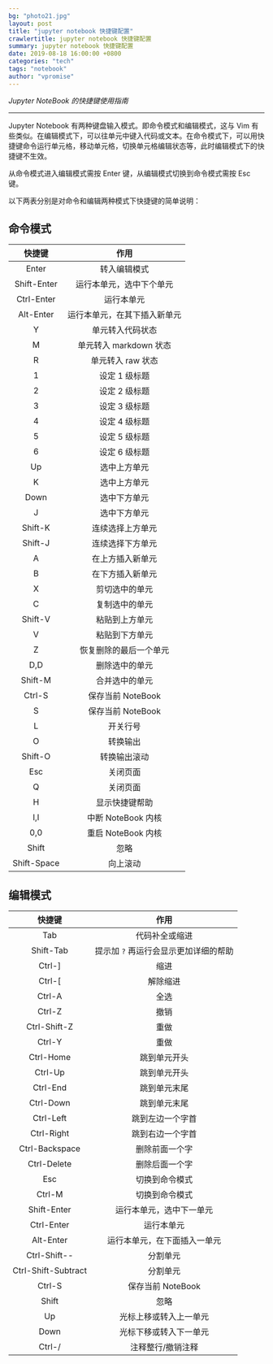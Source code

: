 ```yaml
---
bg: "photo21.jpg"
layout: post
title: "jupyter notebook 快捷键配置"
crawlertitle: jupyter notebook 快捷键配置
summary: jupyter notebook 快捷键配置
date: 2019-08-18 16:00:00 +0800
categories: "tech"
tags: "notebook"
author: "vpromise"
---
```



*Jupyter NoteBook 的快捷键使用指南*

---

Jupyter Notebook 有两种键盘输入模式。即命令模式和编辑模式，这与 Vim 有些类似。在编辑模式下，可以往单元中键入代码或文本。在命令模式下，可以用快捷键命令运行单元格，移动单元格，切换单元格编辑状态等，此时编辑模式下的快捷键不生效。

从命令模式进入编辑模式需按 Enter 键，从编辑模式切换到命令模式需按 Esc 键。

以下两表分别是对命令和编辑两种模式下快捷键的简单说明：

## 命令模式

快捷键|作用
:---: | :---:  
| Enter       |         转入编辑模式         |
| Shift-Enter |   运行本单元，选中下个单元     |
| Ctrl-Enter  |          运行本单元          |
| Alt-Enter   | 运行本单元，在其下插入新单元    |
| Y           |       单元转入代码状态        |
| M           |    单元转入 markdown 状态    |
| R           |      单元转入 raw 状态       |
| 1           |        设定 1 级标题         | 
| 2           |        设定 2 级标题         |
| 3           |        设定 3 级标题         |
| 4           |        设定 4 级标题         |
| 5           |        设定 5 级标题         |
| 6           |        设定 6 级标题         |
| Up          |         选中上方单元         |
| K           |         选中上方单元         |
| Down        |         选中下方单元         |
| J           |         选中下方单元         |
| Shift-K     |       连续选择上方单元       |
| Shift-J     |       连续选择下方单元       |
| A           |       在上方插入新单元       |
| B           |       在下方插入新单元       |
| X           |        剪切选中的单元        |
| C           |        复制选中的单元        |
| Shift-V     |        粘贴到上方单元        |
| V           |        粘贴到下方单元        |
| Z           |    恢复删除的最后一个单元      |
| D,D         |        删除选中的单元        |
| Shift-M     |        合并选中的单元        |
| Ctrl-S      |      保存当前 NoteBook       |
| S           |      保存当前 NoteBook       |
| L           |           开关行号           |
| O           |           转换输出           |
| Shift-O     |         转换输出滚动         |
| Esc         |           关闭页面           |
| Q           |           关闭页面           |
| H           |        显示快捷键帮助         ||
| I,I         |      中断 NoteBook 内核      |
| 0,0         |      重启 NoteBook 内核      |
| Shift       |             忽略             |
| Shift-Space |           向上滚动           |


## 编辑模式

快捷键               | 作用                          
:-----------------: | :----------------:
Tab                 | 代码补全或缩进 |
Shift-Tab           | 提示加 `?` 再运行会显示更加详细的帮助 |
Ctrl-]              | 缩进|
Ctrl-[              | 解除缩进|
Ctrl-A              | 全选|
Ctrl-Z              | 撤销|
Ctrl-Shift-Z        | 重做|
Ctrl-Y              | 重做|
Ctrl-Home           | 跳到单元开头|
Ctrl-Up             | 跳到单元开头|
Ctrl-End            | 跳到单元末尾|
Ctrl-Down           | 跳到单元末尾|
Ctrl-Left           | 跳到左边一个字首|
Ctrl-Right          | 跳到右边一个字首|
Ctrl-Backspace      | 删除前面一个字|
Ctrl-Delete         | 删除后面一个字|
Esc                 | 切换到命令模式|
Ctrl-M              | 切换到命令模式|
Shift-Enter         | 运行本单元，选中下一单元     |
Ctrl-Enter          | 运行本单元|
Alt-Enter           | 运行本单元，在下面插入一单元 |
Ctrl-Shift--        | 分割单元                     |
Ctrl-Shift-Subtract | 分割单元|
Ctrl-S              | 保存当前 NoteBook|
Shift               | 忽略|
Up                  | 光标上移或转入上一单元|
Down                | 光标下移或转入下一单元|
Ctrl-/              | 注释整行/撤销注释|